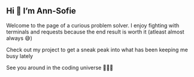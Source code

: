 ## Hi 👋  I’m Ann-Sofie 

Welcome to the page of a curious problem solver. I enjoy fighting with terminals and requests because the end result is worth it (atleast almost always 😅)

Check out my project to get a sneak peak into what has been keeping me busy lately 

See you around in the coding universe 👩🏽‍💻
<!---
sofie-a/sofie-a is a ✨ special ✨ repository because its `README.md` (this file) appears on your GitHub profile.
You can click the Preview link to take a look at your changes.
--->
